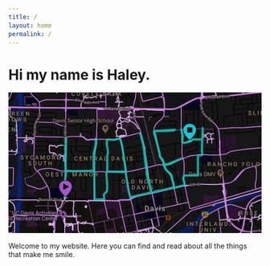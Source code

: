 ```yaml
---
title: /
layout: home
permalink: /
---
```


# Hi my name is Haley.  

![Self Portrait](/haley.jpg)  
  
  
Welcome to my website. Here you can find and read about all the things that make me smile.
